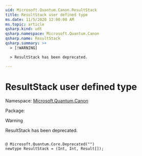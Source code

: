 ```yaml
---
uid: Microsoft.Quantum.Canon.ResultStack
title: ResultStack user defined type
ms.date: 11/5/2020 12:00:00 AM
ms.topic: article
qsharp.kind: udt
qsharp.namespace: Microsoft.Quantum.Canon
qsharp.name: ResultStack
qsharp.summary: >+
  > [!WARNING]

  > ResultStack has been deprecated.

---
```


# ResultStack user defined type

Namespace: [Microsoft.Quantum.Canon](xref:Microsoft.Quantum.Canon)

Package: [](https://nuget.org/packages/)


> [!WARNING]
> ResultStack has been deprecated.



```qsharp

@ Microsoft.Quantum.Core.Deprecated("")
newtype ResultStack = (Int, Int, Result[]);
```

